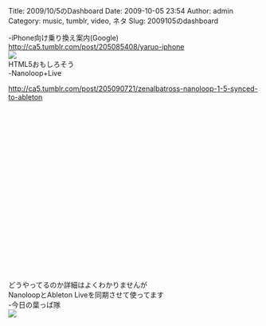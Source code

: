Title: 2009/10/5のDashboard
Date: 2009-10-05 23:54
Author: admin
Category: music, tumblr, video, ネタ
Slug: 2009105のdashboard

-iPhone向け乗り換え案内(Google)  
<http://ca5.tumblr.com/post/205085408/yaruo-iphone>  
![](http://20.media.tumblr.com/tumblr_kr138gJigd1qz9itto1_400.png)  
HTML5おもしろそう  
-Nanoloop+Live  

<http://ca5.tumblr.com/post/205090721/zenalbatross-nanoloop-1-5-synced-to-ableton>  

<object width="425" height="344"><param name="movie" value="http://www.youtube.com/v/mryHoU0_wpw&amp;rel=0&amp;color1=0xb1b1b1&amp;color2=0xcfcfcf&amp;feature=player_embedded&amp;fs=1"></param><param name="allowFullScreen" value="true"></param><param name="allowScriptAccess" value="always"></param><embed src="http://www.youtube.com/v/mryHoU0_wpw&amp;rel=0&amp;color1=0xb1b1b1&amp;color2=0xcfcfcf&amp;feature=player_embedded&amp;fs=1" type="application/x-shockwave-flash" allowfullscreen="true" allowscriptaccess="always" width="425" height="344"></embed></object>  
どうやってるのか詳細はよくわかりませんが  
NanoloopとAbleton Liveを同期させて使ってます  
-今日の葉っぱ隊  
![](http://6.media.tumblr.com/tumblr_kr1ceyukdb1qzty50o1_400.jpg)
